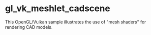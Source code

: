# gl_vk_meshlet_cadscene
This OpenGL/Vulkan sample illustrates the use of "mesh shaders" for rendering CAD models.

